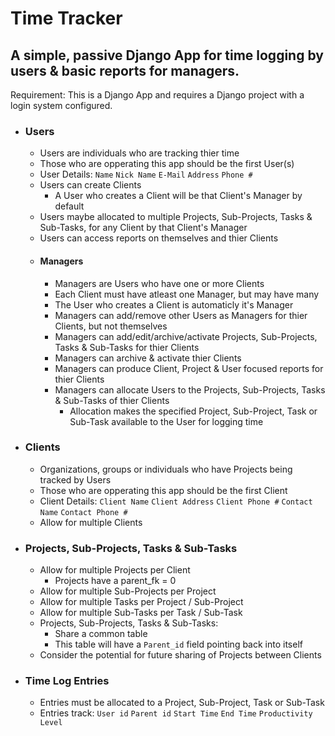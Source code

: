 # Time Tracker
## A simple, passive Django App for time logging by users & basic reports for managers.
Requirement: This is a Django App and requires a Django project with a login system configured.
- ### Users
  - Users are individuals who are tracking thier time
  - Those who are opperating this app should be the first User(s)
  - User Details: `Name` `Nick Name` `E-Mail` `Address` `Phone #`
  - Users can create Clients
    -  A User who creates a Client will be that Client's Manager by default
  - Users maybe allocated to multiple Projects, Sub-Projects, Tasks & Sub-Tasks, for any Client by that Client's Manager
  - Users can access reports on themselves and thier Clients
  - #### Managers
    - Managers are Users who have one or more Clients
    - Each Client must have atleast one Manager, but may have many
    - The User who creates a Client is automaticly it's Manager
    - Managers can add/remove other Users as Managers for thier Clients, but not themselves
    - Managers can add/edit/archive/activate Projects, Sub-Projects, Tasks & Sub-Tasks for thier Clients
    - Managers can archive & activate thier Clients
    - Managers can produce Client, Project & User focused reports for thier Clients
    - Managers can allocate Users to the Projects, Sub-Projects, Tasks & Sub-Tasks of thier Clients
      - Allocation makes the specified Project, Sub-Project, Task or Sub-Task available to the User for logging time
- ### Clients
  - Organizations, groups or individuals who have Projects being tracked by Users
  - Those who are opperating this app should be the first Client
  - Client Details: `Client Name` `Client Address` `Client Phone #` `Contact Name` `Contact Phone #`
  - Allow for multiple Clients
- ### Projects, Sub-Projects, Tasks & Sub-Tasks
  - Allow for multiple Projects per Client
    - Projects have a parent_fk = 0
  - Allow for multiple Sub-Projects per Project
  - Allow for multiple Tasks per Project / Sub-Project
  - Allow for multiple Sub-Tasks per Task / Sub-Task
  - Projects, Sub-Projects, Tasks & Sub-Tasks:
    - Share a common table
    - This table will have a `Parent_id` field pointing back into itself
  - Consider the potential for future sharing of Projects between Clients
- ### Time Log Entries
  - Entries must be allocated to a Project, Sub-Project, Task or Sub-Task
  - Entries track: `User id` `Parent id` `Start Time` `End Time` `Productivity Level`
